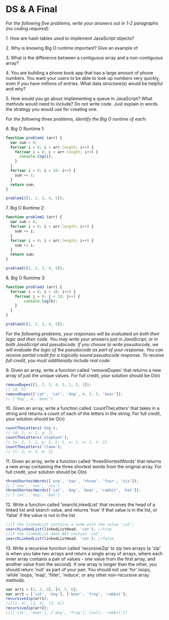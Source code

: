 # DS & A Final
*For the following five problems, write your answers out in 1-2 paragraphs (no coding required):*

1\. How are hash tables used to implement JavaScript objects?

2\. Why is knowing Big O runtime important? Give an example of

3\. What is the difference between a contiguous array and a non-contiguous array?

4\. You are building a phone book app that has a large amount of phone numbers. You want your users to be able to look up numbers very quickly, even if you have millions of entries. What data structure(s) would be helpful and why?

5\. How would you go about implementing a queue in JavaScript? What methods would need to include? Do not write code. Just explain in words the strategy you would use for creating one.

*For the following three problems, identify the Big O runtime of each:*

6\. Big O Runtime 1:

```js
function problem1 (arr) {
  var sum = 0;
  for(var i = 0; i < arr.length; i++) {
    for(var i = 0; i < arr.length; i++) {
      console.log(i);
    }
  }
  for(var i = 0; i < 10; i++) {
    sum += 1;
  }
  return sum;
}

problem1([1, 2, 3, 4, 5]);
```
7\. Big O Runtime 2:
```js
function problem2 (arr) {
  var sum = 0;
  for(var i = 0; i < arr.length; i++) {
    sum += i;
  }
  for(var i = 0; i < arr.length; i++) {
    sum += i;
  }
  return sum;
}

problem2([1, 2, 3, 4, 5]);
```

8\. Big O Runtime 3:

```js
function problem3 (arr) {
  for(var i = 0; i < 10; i++) {
    for(var j = 0; j < 10; j++) {
        console.log(k);
    }
  }
}

problem3([1, 2, 3, 4, 5]);
```

*For the following problems, your responses will be evaluated on both their logic and their code. You may write your answers just in JavaScript, or in both JavaScript and pseudocode. If you choose to write pseudocode, we will evaluate the logic of the pseudocode as part of your response. You can receive partial credit for a logically sound pseudocode response. To receive full credit, you must additionally include real code:*

9\. Given an array, write a function called 'removeDupes' that returns a new array of just the unique values. For full credit, your solution should be O(n)

```js
removeDupes([1, 2, 3, 4, 5, 1, 2, 3]);
// [4, 5]
removeDupes(['cat', 'cat', 'dog', 4, 5, 5, 'bear']);
// ['dog', 4, 'bear']
```

10\. Given an array, write a function called 'countTheLetters' that takes in a string and returns a count of each of the letters in the string. For full credit, your solution should be O(n)

```js
countTheLetters('dog');
// {d: 1, o: 1, g: 1}
countTheLetters('elephant');
// {e: 2, l: 1, p: 1, h: 1, a: 1, n: 1, t: 1}
countTheLetters('llama');
// {l: 2, a: 2, m: 1}
```

11\. Given an array, write a function called 'threeShortestWords' that returns a new array containing the three shortest words from the original array. For full credit, your solution should be O(n)

```js
threeShortestWords(['one', 'two', 'three', 'four', 'six']);
// ['one', 'two', 'six']
threeShortestWords(['cat', 'dog', 'bear', 'rabbit', 'bat']);
// ['cat', 'dog', 'bat']
```

12\. Write a function called 'searchLinkedList' that receives the head of a linked list and search value, and returns 'true' if that value is in the list, or 'false' if the value is not in the list

```js
//if the linkedList contains a node with the value 'cat':
searchLinkedList(linkedListHead, 'cat'); //true
//if the linkedList does NOT contain 'cat':
searchLinkedList(linkedListHead, 'cat'); //false
```

13\. Write a recursive function called 'recursiveZip' to zip two arrays (a 'zip' is when you take two arrays and return a single array of arrays, where each inner array contains a pair of values - one value from the first array, and another value from the second). If one array is longer than the other, you should return 'null' as part of your pair. You should not use 'for' loops, 'while' loops, 'map', 'filter', 'reduce', or any other non-recursive array methods.

```js
var arr1 = [1, 2, 3], [4, 5, 6];
var arr2 = ['cat', 'dog'], ['bear', 'frog', 'rabbit'];
recursiveZip(arr1);
//[[1, 4], [2, 5], [3, 6]]
recursiveZip(arr2);
//[['cat', 'bear'], ['dog', 'frog'], [null, 'rabbit']]
```
